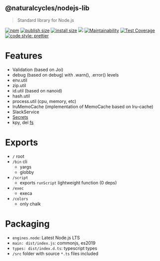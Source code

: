 ## @naturalcycles/nodejs-lib

> Standard library for Node.js

[![npm](https://img.shields.io/npm/v/@naturalcycles/nodejs-lib/latest.svg)](https://www.npmjs.com/package/@naturalcycles/nodejs-lib)
[![publish size](https://badgen.net/packagephobia/publish/@naturalcycles/nodejs-lib)](https://packagephobia.now.sh/result?p=@naturalcycles/nodejs-lib)
[![install size](https://badgen.net/packagephobia/install/@naturalcycles/nodejs-lib)](https://packagephobia.now.sh/result?p=@naturalcycles/nodejs-lib)
[![](https://circleci.com/gh/NaturalCycles/nodejs-lib.svg?style=shield&circle-token=cbb20b471eb9c1d5ed975e28c2a79a45671d78ea)](https://circleci.com/gh/NaturalCycles/nodejs-lib)
[![Maintainability](https://api.codeclimate.com/v1/badges/119a3b4735c4ed81cf84/maintainability)](https://codeclimate.com/github/NaturalCycles/nodejs-lib/maintainability)
[![Test Coverage](https://api.codeclimate.com/v1/badges/119a3b4735c4ed81cf84/test_coverage)](https://codeclimate.com/github/NaturalCycles/nodejs-lib/test_coverage)
[![code style: prettier](https://img.shields.io/badge/code_style-prettier-ff69b4.svg?style=flat-square)](https://github.com/prettier/prettier)

# Features

- Validation (based on Joi)
- debug (based on debug) with .warn(), .error() levels
- env.util
- zip.util
- id.util (based on nanoid)
- hash.util
- process.util (cpu, memory, etc)
- lruMemoCache (implementation of MemoCache based on lru-cache)
- SlackService
- [Secrets](./doc/secrets.md)
- kpy, del [fs](./doc/fs.md)

# Exports

- `/` root
- `/bin` cli
  - yargs
  - globby
- `/script`
  - exports `runScript` lightweight function (0 deps)
- `/exec`
  - execa
- `/colors`
  - only chalk

# Packaging

- `engines.node`: Latest Node.js LTS
- `main: dist/index.js`: commonjs, es2019
- `types: dist/index.d.ts`: typescript types
- `/src` folder with source `*.ts` files included

